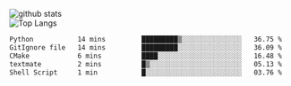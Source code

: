 ![github stats](https://github-readme-stats.vercel.app/api?username=AndreFerreira5&show_icons=true&theme=dark&count_private=true)
<br>
![Top Langs](https://github-readme-stats.vercel.app/api/top-langs/?username=AndreFerreira5&layout=compact&theme=dark)
<br>
<!--START_SECTION:waka-->

```txt
Python           14 mins         █████████▒░░░░░░░░░░░░░░░   36.75 %
GitIgnore file   14 mins         █████████░░░░░░░░░░░░░░░░   36.09 %
CMake            6 mins          ████░░░░░░░░░░░░░░░░░░░░░   16.48 %
textmate         2 mins          █▒░░░░░░░░░░░░░░░░░░░░░░░   05.13 %
Shell Script     1 min           █░░░░░░░░░░░░░░░░░░░░░░░░   03.76 %
```

<!--END_SECTION:waka-->
